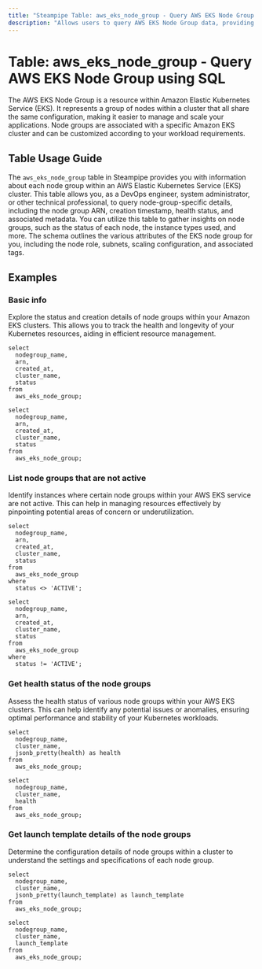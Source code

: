 ```yaml
---
title: "Steampipe Table: aws_eks_node_group - Query AWS EKS Node Group using SQL"
description: "Allows users to query AWS EKS Node Group data, providing information about each node group within an AWS Elastic Kubernetes Service (EKS) cluster."
---
```


# Table: aws_eks_node_group - Query AWS EKS Node Group using SQL

The AWS EKS Node Group is a resource within Amazon Elastic Kubernetes Service (EKS). It represents a group of nodes within a cluster that all share the same configuration, making it easier to manage and scale your applications. Node groups are associated with a specific Amazon EKS cluster and can be customized according to your workload requirements.

## Table Usage Guide

The `aws_eks_node_group` table in Steampipe provides you with information about each node group within an AWS Elastic Kubernetes Service (EKS) cluster. This table allows you, as a DevOps engineer, system administrator, or other technical professional, to query node-group-specific details, including the node group ARN, creation timestamp, health status, and associated metadata. You can utilize this table to gather insights on node groups, such as the status of each node, the instance types used, and more. The schema outlines the various attributes of the EKS node group for you, including the node role, subnets, scaling configuration, and associated tags.

## Examples

### Basic info
Explore the status and creation details of node groups within your Amazon EKS clusters. This allows you to track the health and longevity of your Kubernetes resources, aiding in efficient resource management.

```sql+postgres
select
  nodegroup_name,
  arn,
  created_at,
  cluster_name,
  status
from
  aws_eks_node_group;
```

```sql+sqlite
select
  nodegroup_name,
  arn,
  created_at,
  cluster_name,
  status
from
  aws_eks_node_group;
```

### List node groups that are not active
Identify instances where certain node groups within your AWS EKS service are not active. This can help in managing resources effectively by pinpointing potential areas of concern or underutilization.

```sql+postgres
select
  nodegroup_name,
  arn,
  created_at,
  cluster_name,
  status
from
  aws_eks_node_group
where
  status <> 'ACTIVE';
```

```sql+sqlite
select
  nodegroup_name,
  arn,
  created_at,
  cluster_name,
  status
from
  aws_eks_node_group
where
  status != 'ACTIVE';
```

### Get health status of the node groups
Assess the health status of various node groups within your AWS EKS clusters. This can help identify any potential issues or anomalies, ensuring optimal performance and stability of your Kubernetes workloads.

```sql+postgres
select
  nodegroup_name,
  cluster_name,
  jsonb_pretty(health) as health
from
  aws_eks_node_group;
```

```sql+sqlite
select
  nodegroup_name,
  cluster_name,
  health
from
  aws_eks_node_group;
```

### Get launch template details of the node groups
Determine the configuration details of node groups within a cluster to understand the settings and specifications of each node group.

```sql+postgres
select
  nodegroup_name,
  cluster_name,
  jsonb_pretty(launch_template) as launch_template
from
  aws_eks_node_group;
```

```sql+sqlite
select
  nodegroup_name,
  cluster_name,
  launch_template
from
  aws_eks_node_group;
```